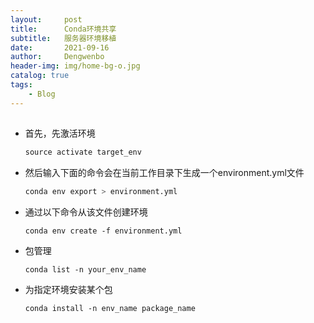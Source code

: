 ```yaml
---
layout:     post
title:      Conda环境共享
subtitle:   服务器环境移植
date:       2021-09-16
author:     Dengwenbo
header-img: img/home-bg-o.jpg
catalog: true
tags:
    - Blog
---
```


## 

- 首先，先激活环境
  
  ```python
  source activate target_env
  ```

- 然后输入下面的命令会在当前工作目录下生成一个environment.yml文件
  
  ```python
  conda env export > environment.yml
  ```

- 通过以下命令从该文件创建环境
  
  ```
  conda env create -f environment.yml
  ```

- 包管理
  
  ```
  conda list -n your_env_name
  ```

- 为指定环境安装某个包
  
  ```
  conda install -n env_name package_name
  ```
